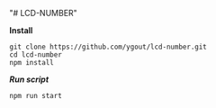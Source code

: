 "# LCD-NUMBER" 

**Install**

```
git clone https://github.com/ygout/lcd-number.git
cd lcd-number
npm install
```
***Run script***
```
npm run start
```

